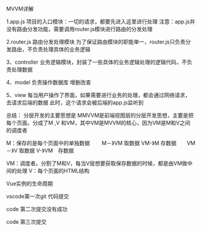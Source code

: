 
MVVM详解

1.app.js
项目的入口模块：一切的请求，都要先进入这里进行处理
注意：app.js并没有路由分发功能，需要调用router.js模块进行路由的分发处理

2.router.js
路由分发处理模块
为了保证路由模块的职能单一，router.js只负责分发路由，不负责处理具体的业务逻辑

3、controller
业务逻辑模块，封装了一些具体的业务逻辑处理的逻辑代码，不负责处理数据

4、model
负责操作数据库
增删改查


5、view
每当用户操作了界面，如果需要进行业务的处理，都会通过网络请求，去请求后端的数据
此时，这个请求会被后端的app.js监听到


总结：
分层开发的主要思想是
MMVVM是前端视图层的分层开发思想，主要是把每个页面。分成了M ,V 和VM，其中VM是MVVM的核心，因为VM是M和V之间的调度者

M：保存的是每个页面中的单独数据　　
M－》VM 取数据    VM-》M 存数据　　VM－》V  取数据   V-》VM　存数据

VM：调度者。分割了M和V，每当V层想要获取保存数据的时候，都是由VM做中间的处理
V：每个页面的HTML结构


Vue实例的生命周期


vscode第一次git 代码提交

code 第二次提交没有成功

code 第三次提交

